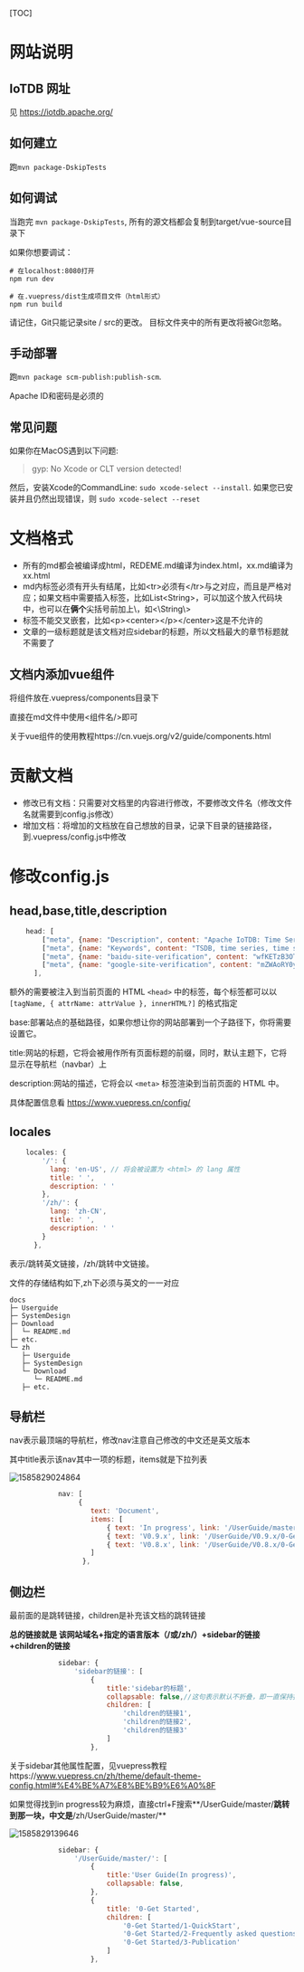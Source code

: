 <!--

    Licensed to the Apache Software Foundation (ASF) under one
    or more contributor license agreements.  See the NOTICE file
    distributed with this work for additional information
    regarding copyright ownership.  The ASF licenses this file
    to you under the Apache License, Version 2.0 (the
    "License"); you may not use this file except in compliance
    with the License.  You may obtain a copy of the License at
    
        http://www.apache.org/licenses/LICENSE-2.0
    
    Unless required by applicable law or agreed to in writing,
    software distributed under the License is distributed on an
    "AS IS" BASIS, WITHOUT WARRANTIES OR CONDITIONS OF ANY
    KIND, either express or implied.  See the License for the
    specific language governing permissions and limitations
    under the License.

-->

[TOC]

# 网站说明

## IoTDB 网址

见 https://iotdb.apache.org/

## 如何建立

跑`mvn package-DskipTests` 

## 如何调试

当跑完 `mvn package-DskipTests`, 所有的源文档都会复制到target/vue-source目录下

如果你想要调试：

```
# 在localhost:8080打开
npm run dev

# 在.vuepress/dist生成项目文件（html形式）
npm run build
```

请记住，Git只能记录site / src的更改。
目标文件夹中的所有更改将被Git忽略。

## 手动部署

跑`mvn package scm-publish:publish-scm`.

Apache ID和密码是必须的

## 常见问题

如果你在MacOS遇到以下问题:

> gyp: No Xcode or CLT version detected! 

然后，安装Xcode的CommandLine: `sudo xcode-select --install`.
如果您已安装并且仍然出现错误，则 `sudo xcode-select --reset`

# 文档格式

- 所有的md都会被编译成html，REDEME.md编译为index.html，xx.md编译为xx.html
- md内标签必须有开头有结尾，比如\<tr>必须有\</tr>与之对应，而且是严格对应；如果文档中需要插入标签，比如List\<String>，可以加这个放入代码块中，也可以在**俩个**尖括号前加上\，如\<\\String\\>
- 标签不能交叉嵌套，比如\<p>\<center>\</p>\</center>这是不允许的
- 文章的一级标题就是该文档对应sidebar的标题，所以文档最大的章节标题就不需要了

## 文档内添加vue组件

将组件放在.vuepress/components目录下

直接在md文件中使用\<组件名/>即可

关于vue组件的使用教程https://cn.vuejs.org/v2/guide/components.html

# 贡献文档

- 修改已有文档：只需要对文档里的内容进行修改，不要修改文件名（修改文件名就需要到config.js修改）
- 增加文档：将增加的文档放在自己想放的目录，记录下目录的链接路径，到.vuepress/config.js中修改

# 修改config.js

## head,base,title,description

```js
    head: [
		["meta", {name: "Description", content: "Apache IoTDB: Time Series Database for IoT"}],
        ["meta", {name: "Keywords", content: "TSDB, time series, time series database, IoTDB, IoT database, IoT data management,时序数据库, 时间序列管理, IoTDB, 物联网数据库, 实时数据库, 物联网数据管理, 物联网数据"}],
        ["meta", {name: "baidu-site-verification", content: "wfKETzB3OT"}],
        ["meta", {name: "google-site-verification", content: "mZWAoRY0yj_HAr-s47zHCGHzx5Ju-RVm5wDbPnwQYFo"}],
      ],
```

额外的需要被注入到当前页面的 HTML `<head>` 中的标签，每个标签都可以以 `[tagName, { attrName: attrValue }, innerHTML?]` 的格式指定

base:部署站点的基础路径，如果你想让你的网站部署到一个子路径下，你将需要设置它。

title:网站的标题，它将会被用作所有页面标题的前缀，同时，默认主题下，它将显示在导航栏（navbar）上

description:网站的描述，它将会以 `<meta>` 标签渲染到当前页面的 HTML 中。

具体配置信息看 https://www.vuepress.cn/config/

 ## locales

```js
	locales: {
		'/': {
		  lang: 'en-US', // 将会被设置为 <html> 的 lang 属性
		  title: ' ',
		  description: ' '
		},
		'/zh/': {
		  lang: 'zh-CN',
		  title: ' ',
		  description: ' '
		}
	  },
```

表示/跳转英文链接，/zh/跳转中文链接。

文件的存储结构如下,zh下必须与英文的一一对应

```
docs
├─ Userguide
├─ SystemDesign
├─ Download
│  └─ README.md
├─ etc.
└─ zh
   ├─ Userguide
   ├─ SystemDesign
   └─ Download
      └─ README.md
   ├─ etc.
```

## 导航栏

nav表示最顶端的导航栏，修改nav注意自己修改的中文还是英文版本

其中title表示该nav其中一项的标题，items就是下拉列表

![1585829024864](https://user-images.githubusercontent.com/37333508/78358190-57d8ad80-75e5-11ea-87cb-48da2eb5383a.png)

```js
			nav: [
				 {
					text: 'Document',
					items: [
						{ text: 'In progress', link: '/UserGuide/master/0-Get Started/1-QuickStart' },
						{ text: 'V0.9.x', link: '/UserGuide/V0.9.x/0-Get Started/1-QuickStart' },
					    { text: 'V0.8.x', link: '/UserGuide/V0.8.x/0-Get Started/1-QuickStart'},
					]
				  },
```

## 侧边栏

最前面的是跳转链接，children是补充该文档的跳转链接

**总的链接就是 该网站域名+指定的语言版本（/或/zh/）+sidebar的链接+children的链接**

```js
			sidebar: {
				'sidebar的链接': [
					{
						title:'sidebar的标题',
						collapsable: false,//这句表示默认不折叠，即一直保持打开状态
                        children: [
							'children的链接1',
							'children的链接2',
							'children的链接3'
						]
					},
```

关于sidebar其他属性配置，见vuepress教程https://www.vuepress.cn/zh/theme/default-theme-config.html#%E4%BE%A7%E8%BE%B9%E6%A0%8F

如果觉得找到in progress较为麻烦，直接ctrl+F搜索**/UserGuide/master/**跳转到那一块，中文是**/zh/UserGuide/master/**

![1585829139646](https://user-images.githubusercontent.com/37333508/78358128-42638380-75e5-11ea-84bd-76e3864f191e.png)

```js
			sidebar: {
				'/UserGuide/master/': [
					{
						title:'User Guide(In progress)',
						collapsable: false,
					},
					{
						title: '0-Get Started',
						children: [
							'0-Get Started/1-QuickStart',
							'0-Get Started/2-Frequently asked questions',
							'0-Get Started/3-Publication'
						]
					},
```
